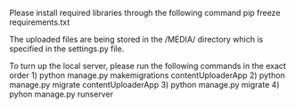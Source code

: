 Please install required libraries through the following command
pip freeze requirements.txt

The uploaded files are being stored in the /MEDIA/ directory which is specified in the settings.py file.

To turn up the local server, please run the following commands in the exact order 1) python manage.py makemigrations contentUploaderApp 2) python manage.py migrate contentUploaderApp 3) python manage.py migrate 4) pyhon manage.py runserver
